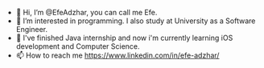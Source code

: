 - 👋 Hi, I’m @EfeAdzhar, you can call me Efe.
- 👀 I’m interested in programming. I also study at University as a Software Engineer.
- 🌱 I've finished Java internship and now i'm currently learning iOS development and Computer Science.
- 📫 How to reach me https://www.linkedin.com/in/efe-adzhar/

<!---
EfeAdzhar/EfeAdzhar is a ✨ special ✨ repository because its `README.md` (this file) appears on your GitHub profile.
You can click the Preview link to take a look at your changes.
--->
